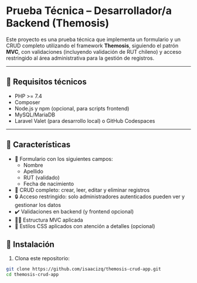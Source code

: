 # Prueba Técnica – Desarrollador/a Backend (Themosis)

Este proyecto es una prueba técnica que implementa un formulario y un CRUD completo utilizando el framework **Themosis**, siguiendo el patrón **MVC**, con validaciones (incluyendo validación de RUT chileno) y acceso restringido al área administrativa para la gestión de registros.

---

## 📌 Requisitos técnicos

- PHP >= 7.4
- Composer
- Node.js y npm (opcional, para scripts frontend)
- MySQL/MariaDB
- Laravel Valet (para desarrollo local) o GitHub Codespaces

---

## 🧱 Características

- 📄 Formulario con los siguientes campos:
  - Nombre
  - Apellido
  - RUT (validado)
  - Fecha de nacimiento
- 🔁 CRUD completo: crear, leer, editar y eliminar registros
- 🔒 Acceso restringido: solo administradores autenticados pueden ver y gestionar los datos
- ✔️ Validaciones en backend (y frontend opcional)
- 🧑‍💼 Estructura MVC aplicada
- 🎨 Estilos CSS aplicados con atención a detalles (opcional)

## 🚀 Instalación

1. Clona este repositorio:

```bash
git clone https://github.com/isaacizq/themosis-crud-app.git
cd themosis-crud-app
